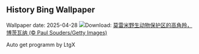## History Bing Wallpaper
Wallpaper date: 2025-04-28
![](https://www.bing.com/th?id=OHR.OrangeImpala_ZH-CN3417660107_UHD.jpg&w=1000)Download: [莫雷米野生动物保护区的高角羚，博茨瓦纳 (© Paul Souders/Getty Images)](https://www.bing.com/th?id=OHR.OrangeImpala_ZH-CN3417660107_UHD.jpg)

Auto get programm by LtgX
